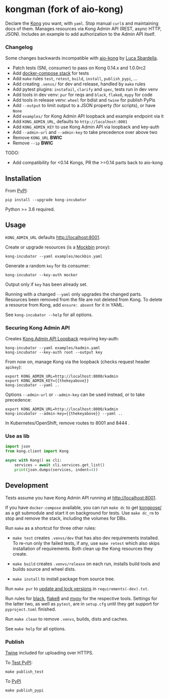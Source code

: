 # kongman (fork of aio-kong)

Declare the [Kong](https://konghq.com/solutions/gateway/) you want, with `yaml`.
Stop manual `curl`s and maintaining docs of them.
Manages resources via Kong Admin API (REST, async HTTP, JSON).
Includes an example to add authorization to the Admin API itself.

### Changelog

Some changes backwards incompatible with [aio-kong](https://github.com/lendingblock/aio-kong) by [Luca Sbardella](https://github.com/lsbardel).

  - Patch tests (SNI, consumer) to pass on Kong 0.14.x and 1.0.0rc2
  - Add [docker-compose stack](https://github.com/asyrjasalo/kongpose) for tests
  - Add `make` rules `test`, `retest`, `build`, `install`, `publish_pypi`, ...
  - Add creating `.venvs/` for dev and release, handled by `make` rules
  - Add pytest plugins: `instafail`, `clarify` and `spec`, tests run in dev venv
  - Add tools in dev venv: `pur` for reqs and `black`, `flake8`, `mypy` for code
  - Add tools in release venv: `wheel` for bdist and `twine` for publish PyPis
  - Add `--output` to limit output to a JSON property (for scripts), or have `None`
  - Add `examples/` for Kong Admin API loopback and example endpoint via it
  - Add `KONG_ADMIN_URL`, defaults to `http://localhost:8001`
  - Add `KONG_ADMIN_KEY` to use Kong Admin API via loopback and key-auth
  - Add `--admin-url` and `--admin-key` to take precedence over above two
  - Remove `KONG_URL` **BWIC**
  - Remove `--ip` **BWIC**

TODO:
  - Add compatibility for <0.14 Kongs, PR the >=0.14 parts back to aio-kong


## Installation

From [PyPI](https://pypi.org/project/kong-incubator):

    pip install --upgrade kong-incubator

Python >= 3.6 required.

## Usage

`KONG_ADMIN_URL` defaults [http://localhost:8001](http://localhost:8001).

Create or upgrade resources (is a [Mockbin](http://mockbin.org) proxy):

    kong-incubator --yaml examples/mockbin.yaml

Generate a random `key` for its consumer:

    kong-incubator --key-auth mocker

Output only if `key` has been already set.

Running with a changed `--yaml` only upgrades the changed parts.
Resources been removed from the file are not deleted from Kong.
To delete a resource from Kong, add `ensure: absent` for it in YAML.

See `kong-incubator --help` for all options.

### Securing Kong Admin API

Creates [Kong Admin API Loopback](https://docs.konghq.com/0.14.x/secure-admin-api/#kong-api-loopback) requiring key-auth:

    kong-incubator --yaml examples/kadmin.yaml
    kong-incubator --key-auth root --output key

From now on, manage Kong via the loopback (checks request header `apikey`):

    export KONG_ADMIN_URL=http://localhost:8000/kadmin
    export KONG_ADMIN_KEY={{thekeyabove}}
    kong-incubator --yaml ..

Options `--admin-url` or `--admin-key` can be used instead, or to take precedence:

    export KONG_ADMIN_URL=http://localhost:8000/kadmin
    kong-incubator --admin-key={{thekeyabove}} --yaml ..

In Kubernetes/OpenShift, remove routes to 8001 and 8444 .

### Use as lib

```python
import json
from kong.client import Kong

async with Kong() as cli:
    services = await cli.services.get_list()
    print(json.dumps(services, indent=4))
```

## Development

Tests assume you have Kong Admin API running at [http://localhost:8001](http://localhost:8001).

If you have `docker-compose` available, you can run `make dc` to get
[kongpose/](https://github.com/asyrjasalo/kongpose/blob/master/docker-compose.yml) as a git submodule and start it on background for tests.
Use `make dc_rm` to stop and remove the stack, including the volumes for DBs.

Run `make` as a shortcut for three other rules:

- `make test` creates `.venvs/dev` that has also dev requirements installed.
To re-run only the failed tests, if any, use `make retest` which also skips
installation of requirements. Both clean up the Kong resources they create.

- `make build` creates `.venvs/release` on each run,
installs build tools and builds source and wheel dists.

- `make install` to install package from source tree.

Run `make pur` to [update and lock versions](https://github.com/alanhamlett/pip-update-requirements) in `requirements(-dev).txt`.

Run rules for [black](https://black.readthedocs.io/en/stable/),
[flake8](http://flake8.pycqa.org/en/latest/) and
[mypy](http://mypy-lang.org/)
for the respective tools. Settings for the latter two, as well as `pytest`,
are in `setup.cfg` until they get support for `pyproject.toml` finished.

Run `make clean` to remove `.venvs`, builds, dists and caches.

See `make help` for all options.

### Publish

[Twine](https://twine.readthedocs.io/en/latest) included for uploading over HTTPS.

To [Test PyPI](https://test.pypi.org/project/kong-incubator):

    make publish_test

To [PyPI](https://pypi.org/project/kong-incubator)

    make publish_pypi
